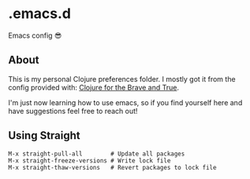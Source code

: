 # .emacs.d
Emacs config 😎

## About

This is my personal Clojure preferences folder. I mostly got it from the config provided with:
[Clojure for the Brave and True](http://www.braveclojure.com/basic-emacs/).

I'm just now learning how to use emacs, so if you find yourself here and have suggestions feel free to reach out!

## Using Straight

```
M-x straight-pull-all        # Update all packages
M-x straight-freeze-versions # Write lock file
M-x straight-thaw-versions   # Revert packages to lock file
```
